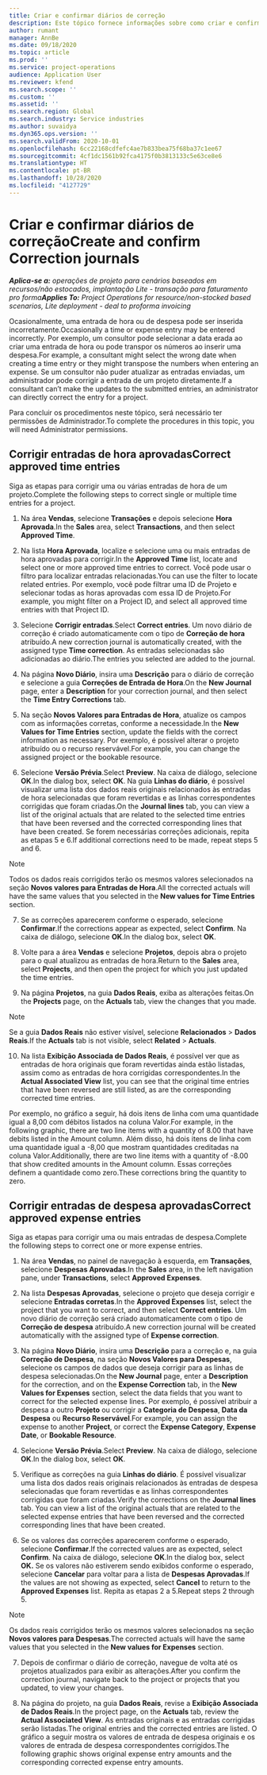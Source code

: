 ```yaml
---
title: Criar e confirmar diários de correção
description: Este tópico fornece informações sobre como criar e confirmar um diário de correção.
author: rumant
manager: AnnBe
ms.date: 09/18/2020
ms.topic: article
ms.prod: ''
ms.service: project-operations
audience: Application User
ms.reviewer: kfend
ms.search.scope: ''
ms.custom: ''
ms.assetid: ''
ms.search.region: Global
ms.search.industry: Service industries
ms.author: suvaidya
ms.dyn365.ops.version: ''
ms.search.validFrom: 2020-10-01
ms.openlocfilehash: 6cc22168cdfefc4ae7b833bea75f68ba37c1ee67
ms.sourcegitcommit: 4cf1dc1561b92fca4175f0b3813133c5e63ce8e6
ms.translationtype: HT
ms.contentlocale: pt-BR
ms.lasthandoff: 10/28/2020
ms.locfileid: "4127729"
---
```

# <a name="create-and-confirm-correction-journals"></a><span data-ttu-id="eb885-103">Criar e confirmar diários de correção</span><span class="sxs-lookup"><span data-stu-id="eb885-103">Create and confirm Correction journals</span></span>

<span data-ttu-id="eb885-104">_**Aplica-se a:** operações de projeto para cenários baseados em recursos/não estocados, implantação Lite - transação para faturamento pro forma_</span><span class="sxs-lookup"><span data-stu-id="eb885-104">_**Applies To:** Project Operations for resource/non-stocked based scenarios, Lite deployment - deal to proforma invoicing_</span></span>

<span data-ttu-id="eb885-105">Ocasionalmente, uma entrada de hora ou de despesa pode ser inserida incorretamente.</span><span class="sxs-lookup"><span data-stu-id="eb885-105">Occasionally a time or expense entry may be entered incorrectly.</span></span> <span data-ttu-id="eb885-106">Por exemplo, um consultor pode selecionar a data erada ao criar uma entrada de hora ou pode transpor os números ao inserir uma despesa.</span><span class="sxs-lookup"><span data-stu-id="eb885-106">For example, a consultant might select the wrong date when creating a time entry or they might transpose the numbers when entering an expense.</span></span> <span data-ttu-id="eb885-107">Se um consultor não puder atualizar as entradas enviadas, um administrador pode corrigir a entrada de um projeto diretamente.</span><span class="sxs-lookup"><span data-stu-id="eb885-107">If a consultant can’t make the updates to the submitted entries, an administrator can directly correct the entry for a project.</span></span>

<span data-ttu-id="eb885-108">Para concluir os procedimentos neste tópico, será necessário ter permissões de Administrador.</span><span class="sxs-lookup"><span data-stu-id="eb885-108">To complete the procedures in this topic, you will need Administrator permissions.</span></span>

## <a name="correct-approved-time-entries"></a><span data-ttu-id="eb885-109">Corrigir entradas de hora aprovadas</span><span class="sxs-lookup"><span data-stu-id="eb885-109">Correct approved time entries</span></span>     

<span data-ttu-id="eb885-110">Siga as etapas para corrigir uma ou várias entradas de hora de um projeto.</span><span class="sxs-lookup"><span data-stu-id="eb885-110">Complete the following steps to correct single or multiple time entries for a project.</span></span>

1. <span data-ttu-id="eb885-111">Na área **Vendas**, selecione **Transações** e depois selecione **Hora Aprovada**.</span><span class="sxs-lookup"><span data-stu-id="eb885-111">In the **Sales** area, select **Transactions**, and then select **Approved Time**.</span></span> 

2. <span data-ttu-id="eb885-112">Na lista **Hora Aprovada**, localize e selecione uma ou mais entradas de hora aprovadas para corrigir.</span><span class="sxs-lookup"><span data-stu-id="eb885-112">In the **Approved Time** list, locate and select one or more approved time entries to correct.</span></span> <span data-ttu-id="eb885-113">Você pode usar o filtro para localizar entradas relacionadas.</span><span class="sxs-lookup"><span data-stu-id="eb885-113">You can use the filter to locate related entries.</span></span> <span data-ttu-id="eb885-114">Por exemplo, você pode filtrar uma ID de Projeto e selecionar todas as horas aprovadas com essa ID de Projeto.</span><span class="sxs-lookup"><span data-stu-id="eb885-114">For example, you might filter on a Project ID, and select all approved time entries with that Project ID.</span></span>

3. <span data-ttu-id="eb885-115">Selecione **Corrigir entradas**.</span><span class="sxs-lookup"><span data-stu-id="eb885-115">Select **Correct entries**.</span></span> <span data-ttu-id="eb885-116">Um novo diário de correção é criado automaticamente com o tipo de **Correção de hora** atribuído.</span><span class="sxs-lookup"><span data-stu-id="eb885-116">A new correction journal is automatically created, with the assigned type **Time correction**.</span></span> <span data-ttu-id="eb885-117">As entradas selecionadas são adicionadas ao diário.</span><span class="sxs-lookup"><span data-stu-id="eb885-117">The entries you selected are added to the journal.</span></span> 

4. <span data-ttu-id="eb885-118">Na página **Novo Diário**, insira uma **Descrição** para o diário de correção e selecione a guia **Correções de Entrada de Hora**.</span><span class="sxs-lookup"><span data-stu-id="eb885-118">On the **New Journal** page, enter a **Description** for your correction journal, and then select the **Time Entry Corrections** tab.</span></span>  

5. <span data-ttu-id="eb885-119">Na seção **Novos Valores para Entradas de Hora**, atualize os campos com as informações corretas, conforme a necessidade.</span><span class="sxs-lookup"><span data-stu-id="eb885-119">In the **New Values for Time Entries** section, update the fields with the correct information as necessary.</span></span> <span data-ttu-id="eb885-120">Por exemplo, é possível alterar o projeto atribuído ou o recurso reservável.</span><span class="sxs-lookup"><span data-stu-id="eb885-120">For example, you can change the assigned project or the bookable resource.</span></span>

6. <span data-ttu-id="eb885-121">Selecione **Versão Prévia**.</span><span class="sxs-lookup"><span data-stu-id="eb885-121">Select **Preview**.</span></span> <span data-ttu-id="eb885-122">Na caixa de diálogo, selecione **OK**.</span><span class="sxs-lookup"><span data-stu-id="eb885-122">In the dialog box, select **OK**.</span></span> <span data-ttu-id="eb885-123">Na guia **Linhas do diário**, é possível visualizar uma lista dos dados reais originais relacionados às entradas de hora selecionadas que foram revertidas e as linhas correspondentes corrigidas que foram criadas.</span><span class="sxs-lookup"><span data-stu-id="eb885-123">On the **Journal lines** tab, you can view a list of the original actuals that are related to the selected time entries that have been reversed and the corrected corresponding lines that have been created.</span></span> <span data-ttu-id="eb885-124">Se forem necessárias correções adicionais, repita as etapas 5 e 6.</span><span class="sxs-lookup"><span data-stu-id="eb885-124">If additional corrections need to be made, repeat steps 5 and 6.</span></span> 

> [!NOTE]
> <span data-ttu-id="eb885-125">Todos os dados reais corrigidos terão os mesmos valores selecionados na seção **Novos valores para Entradas de Hora**.</span><span class="sxs-lookup"><span data-stu-id="eb885-125">All the corrected actuals will have the same values that you selected in the **New values for Time Entries** section.</span></span>

7. <span data-ttu-id="eb885-126">Se as correções aparecerem conforme o esperado, selecione **Confirmar**.</span><span class="sxs-lookup"><span data-stu-id="eb885-126">If the corrections appear as expected, select **Confirm**.</span></span> <span data-ttu-id="eb885-127">Na caixa de diálogo, selecione **OK**.</span><span class="sxs-lookup"><span data-stu-id="eb885-127">In the dialog box, select **OK**.</span></span>

8. <span data-ttu-id="eb885-128">Volte para a área **Vendas** e selecione **Projetos**, depois abra o projeto para o qual atualizou as entradas de hora.</span><span class="sxs-lookup"><span data-stu-id="eb885-128">Return to the **Sales** area, select **Projects**, and then open the project for which you just updated the time entries.</span></span> 

9. <span data-ttu-id="eb885-129">Na página **Projetos**, na guia **Dados Reais**, exiba as alterações feitas.</span><span class="sxs-lookup"><span data-stu-id="eb885-129">On the **Projects** page, on the **Actuals** tab, view the changes that you made.</span></span> 

> [!NOTE]
> <span data-ttu-id="eb885-130">Se a guia **Dados Reais** não estiver visível, selecione **Relacionados** > **Dados Reais**.</span><span class="sxs-lookup"><span data-stu-id="eb885-130">If the **Actuals** tab is not visible, select **Related** > **Actuals**.</span></span>  

10. <span data-ttu-id="eb885-131">Na lista **Exibição Associada de Dados Reais**, é possível ver que as entradas de hora originais que foram revertidas ainda estão listadas, assim como as entradas de hora corrigidas correspondentes.</span><span class="sxs-lookup"><span data-stu-id="eb885-131">In the **Actual Associated View** list, you can see that the original time entries that have been reversed are still listed, as are the corresponding corrected time entries.</span></span> 

<span data-ttu-id="eb885-132">Por exemplo, no gráfico a seguir, há dois itens de linha com uma quantidade igual a 8,00 com débitos listados na coluna Valor.</span><span class="sxs-lookup"><span data-stu-id="eb885-132">For example, in the following graphic, there are two line items with a quantity of 8.00 that have debits listed in the Amount column.</span></span> <span data-ttu-id="eb885-133">Além disso, há dois itens de linha com uma quantidade igual a -8,00 que mostram quantidades creditadas na coluna Valor.</span><span class="sxs-lookup"><span data-stu-id="eb885-133">Additionally, there are two line items with a quantity of -8.00 that show credited amounts in the Amount column.</span></span> <span data-ttu-id="eb885-134">Essas correções definem a quantidade como zero.</span><span class="sxs-lookup"><span data-stu-id="eb885-134">These corrections bring the quantity to zero.</span></span>

 
## <a name="correct-approved-expense-entries"></a><span data-ttu-id="eb885-135">Corrigir entradas de despesa aprovadas</span><span class="sxs-lookup"><span data-stu-id="eb885-135">Correct approved expense entries</span></span>

<span data-ttu-id="eb885-136">Siga as etapas para corrigir uma ou mais entradas de despesa.</span><span class="sxs-lookup"><span data-stu-id="eb885-136">Complete the following steps to correct one or more expense entries.</span></span> 

1. <span data-ttu-id="eb885-137">Na área **Vendas**, no painel de navegação à esquerda, em **Transações**, selecione **Despesas Aprovadas**.</span><span class="sxs-lookup"><span data-stu-id="eb885-137">In the **Sales** area, in the left navigation pane, under **Transactions**, select **Approved Expenses**.</span></span>

2. <span data-ttu-id="eb885-138">Na lista **Despesas Aprovadas**, selecione o projeto que deseja corrigir e selecione **Entradas corretas**.</span><span class="sxs-lookup"><span data-stu-id="eb885-138">In the **Approved Expenses** list, select the project that you want to correct, and then select **Correct entries**.</span></span> <span data-ttu-id="eb885-139">Um novo diário de correção será criado automaticamente com o tipo de **Correção de despesa** atribuído.</span><span class="sxs-lookup"><span data-stu-id="eb885-139">A new correction journal will be created automatically with the assigned type of **Expense correction**.</span></span> 

3. <span data-ttu-id="eb885-140">Na página **Novo Diário**, insira uma **Descrição** para a correção e, na guia **Correção de Despesa**, na seção **Novos Valores para Despesas**, selecione os campos de dados que deseja corrigir para as linhas de despesa selecionadas.</span><span class="sxs-lookup"><span data-stu-id="eb885-140">On the **New Journal** page, enter a **Description** for the correction, and on the **Expense Correction** tab, in the **New Values for Expenses** section, select the data fields that you want to correct for the selected expense lines.</span></span> <span data-ttu-id="eb885-141">Por exemplo, é possível atribuir a despesa a outro **Projeto** ou corrigir a **Categoria de Despesa**, **Data da Despesa** ou **Recurso Reservável**.</span><span class="sxs-lookup"><span data-stu-id="eb885-141">For example, you can assign the expense to another **Project**, or correct the **Expense Category**, **Expense Date**, or **Bookable Resource**.</span></span>

4. <span data-ttu-id="eb885-142">Selecione **Versão Prévia**.</span><span class="sxs-lookup"><span data-stu-id="eb885-142">Select **Preview**.</span></span> <span data-ttu-id="eb885-143">Na caixa de diálogo, selecione **OK**.</span><span class="sxs-lookup"><span data-stu-id="eb885-143">In the dialog box, select **OK**.</span></span> 

5. <span data-ttu-id="eb885-144">Verifique as correções na guia **Linhas do diário**. É possível visualizar uma lista dos dados reais originais relacionados às entradas de despesa selecionadas que foram revertidas e as linhas correspondentes corrigidas que foram criadas.</span><span class="sxs-lookup"><span data-stu-id="eb885-144">Verify the corrections on the **Journal lines** tab. You can view a list of the original actuals that are related to the selected expense entries that have been reversed and the corrected corresponding lines that have been created.</span></span>

6. <span data-ttu-id="eb885-145">Se os valores das correções aparecerem conforme o esperado, selecione **Confirmar**.</span><span class="sxs-lookup"><span data-stu-id="eb885-145">If the corrected values are as expected, select **Confirm**.</span></span> <span data-ttu-id="eb885-146">Na caixa de diálogo, selecione **OK**.</span><span class="sxs-lookup"><span data-stu-id="eb885-146">In the dialog box, select **OK.**</span></span> <span data-ttu-id="eb885-147">Se os valores não estiverem sendo exibidos conforme o esperado, selecione **Cancelar** para voltar para a lista de **Despesas Aprovadas**.</span><span class="sxs-lookup"><span data-stu-id="eb885-147">If the values are not showing as expected, select **Cancel** to return to the **Approved Expenses** list.</span></span> <span data-ttu-id="eb885-148">Repita as etapas 2 a 5.</span><span class="sxs-lookup"><span data-stu-id="eb885-148">Repeat steps 2 through 5.</span></span> 

> [!NOTE]
> <span data-ttu-id="eb885-149">Os dados reais corrigidos terão os mesmos valores selecionados na seção **Novos valores para Despesas**.</span><span class="sxs-lookup"><span data-stu-id="eb885-149">The corrected actuals will have the same values that you selected in the **New values for Expenses** section.</span></span>

7. <span data-ttu-id="eb885-150">Depois de confirmar o diário de correção, navegue de volta até os projetos atualizados para exibir as alterações.</span><span class="sxs-lookup"><span data-stu-id="eb885-150">After you confirm the correction journal, navigate back to the project or projects that you updated, to view your changes.</span></span>  

8. <span data-ttu-id="eb885-151">Na página do projeto, na guia **Dados Reais**, revise a **Exibição Associada de Dados Reais**.</span><span class="sxs-lookup"><span data-stu-id="eb885-151">In the project page, on the **Actuals** tab, review the **Actual Associated View**.</span></span> <span data-ttu-id="eb885-152">As entradas originais e as entradas corrigidas serão listadas.</span><span class="sxs-lookup"><span data-stu-id="eb885-152">The original entries and the corrected entries are listed.</span></span> <span data-ttu-id="eb885-153">O gráfico a seguir mostra os valores de entrada de despesa originais e os valores de entrada de despesa correspondentes corrigidos.</span><span class="sxs-lookup"><span data-stu-id="eb885-153">The following graphic shows original expense entry amounts and the corresponding corrected expense entry amounts.</span></span> 


